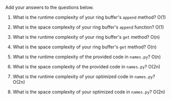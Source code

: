 Add your answers to the questions below.

1. What is the runtime complexity of your ring buffer's `append` method? O(1)

2. What is the space complexity of your ring buffer's `append` function? O(1)

3. What is the runtime complexity of your ring buffer's `get` method? O(n)

4. What is the space complexity of your ring buffer's `get` method? O(n)


5. What is the runtime complexity of the provided code in `names.py`? O(n)

6. What is the space complexity of the provided code in `names.py`? O(2n)

7. What is the runtime complexity of your optimized code in `names.py`? O(2n)

8. What is the space complexity of your optimized code in `names.py`? O(2n)
